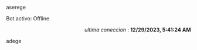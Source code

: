 aserege

<p>Bot activo: Offline</p>
<p align="right"><i>ultima coneccion</i> : <b>12/29/2023, 5:41:24 AM</b></p>

 adege
